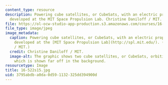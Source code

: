 ```yaml
---
content_type: resource
description: Powering cube satellites, or CubeSats, with an electric propulsion technology
  developed at the MIT Space Propulsion Lab. Christine Daniloff / MIT.
file: https://ol-ocw-studio-app-production.s3.amazonaws.com/courses/16-522-space-propulsion-spring-2015/3795abdba0da0d591132325dd394900d_16-522s15.jpg
file_type: image/jpeg
image_metadata:
  caption: Powering cube satellites, or CubeSats, with an electric propulsion technology
    developed at the [MIT Space Propulsion Lab](http://spl.mit.edu/). (Christine Daniloff
    / MIT.)
  credit: Christine Daniloff / MIT.
  image-alt: The graphic shows two cube satellites, or CubeSats, orbiting around Earth,
    which is shown far off in the background.
resourcetype: Image
title: 16-522s15.jpg
uid: 3795abdb-a0da-0d59-1132-325dd394900d
---
```

